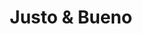 ---
title: "Justo & Bueno"
url: /antonio-narino/justo-und-bueno-avenida-carrera-30/
shop: Lebensmittel
---